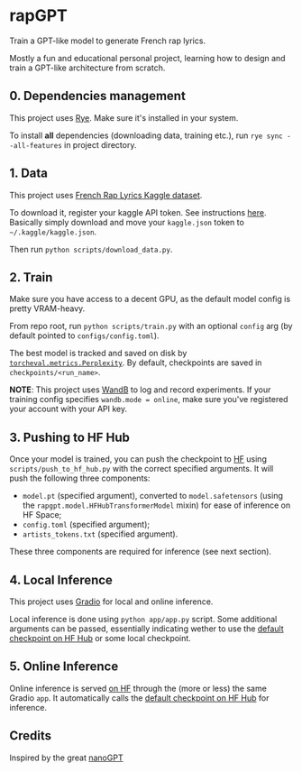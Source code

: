 # rapGPT

Train a GPT-like model to generate French rap lyrics.

Mostly a fun and educational personal project, learning how to design and train a GPT-like architecture from scratch.

## 0. Dependencies management
This project uses [Rye](https://rye-up.com/). Make sure it's installed in your system.

To install **all** dependencies (downloading data, training etc.), run `rye sync --all-features` in project directory.

## 1. Data
This project uses [French Rap Lyrics Kaggle dataset](https://www.kaggle.com/datasets/adibhabbou/french-rap-lyrics?resource=download).

To download it, register your kaggle API token. See instructions [here](https://www.kaggle.com/docs/api). Basically simply download and move your `kaggle.json` token to `~/.kaggle/kaggle.json`.

Then run `python scripts/download_data.py`.

## 2. Train
Make sure you have access to a decent GPU, as the default model config is pretty VRAM-heavy.

From repo root, run `python scripts/train.py` with an optional `config` arg (by default pointed to `configs/config.toml`).

The best model is tracked and saved on disk by [`torcheval.metrics.Perplexity`](https://pytorch.org/torcheval/main/generated/torcheval.metrics.Perplexity.html). By default, checkpoints are saved in `checkpoints/<run_name>`.

**NOTE**: This project uses [WandB](https://wandb.ai/) to log and record experiments. If your training config specifies `wandb.mode = online`, make sure you've registered your account with your API key.

## 3. Pushing to HF Hub
Once your model is trained, you can push the checkpoint to [HF](https://huggingface.co/) using `scripts/push_to_hf_hub.py` with the correct specified arguments. It will push the following three components:
- `model.pt` (specified argument), converted to `model.safetensors` (using the `rapgpt.model.HFHubTransformerModel` mixin) for ease of inference on HF Space;
- `config.toml` (specified argument);
- `artists_tokens.txt` (specified argument).

These three components are required for inference (see next section).

## 4. Local Inference
This project uses [Gradio](https://www.gradio.app/) for local and online inference.

Local inference is done using `python app/app.py` script. Some additional arguments can be passed, essentially indicating wether to use the [default checkpoint on HF Hub](https://huggingface.co/hugojarkoff/rapGPT/tree/main) or some local checkpoint.

## 5. Online Inference
Online inference is served [on HF](https://huggingface.co/spaces/hugojarkoff/rapGPT) through the (more or less) the same Gradio `app`. It automatically calls the [default checkpoint on HF Hub](https://huggingface.co/hugojarkoff/rapGPT/tree/main) for inference.


## Credits

Inspired by the great [nanoGPT](https://github.com/karpathy/nanoGPT)

